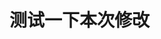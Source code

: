 <!--
 * @Descripttion: 
 * @Author: chenjia
 * @Date: 2019-09-28 17:54:12
 * @LastEditors: chenjia
 * @LastEditTime: 2019-10-21 17:40:41
 -->
# 测试一下本次修改

